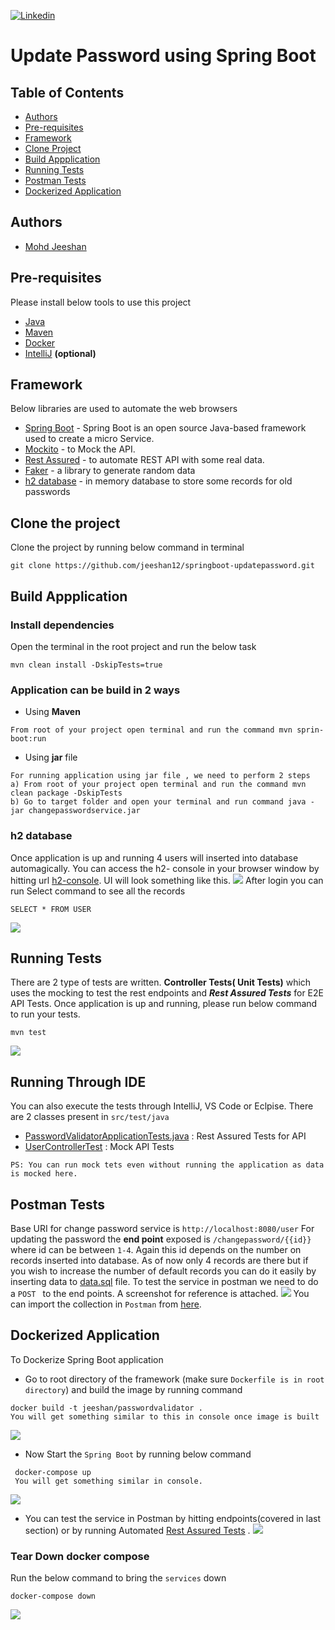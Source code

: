 [![Linkedin](https://img.shields.io/badge/LinkedIn-0077B5?style=for-the-badge&logo=linkedin&logoColor=white)](https://www.linkedin.com/in/mohdjeeshan)

# Update Password using Spring Boot

## Table of Contents

- [Authors](#authors)
- [Pre-requisites](#pre-requisites)
- [Framework](#framework)
- [Clone Project](#clone-project)
- [Build Appplication](#build-project)
- [Running Tests](#running-tests)
- [Postman Tests](#postman-tests)
- [Dockerized Application](#dockerized-application)

## Authors
* [Mohd Jeeshan](https://github.com/jeeshan12)

## Pre-requisites
Please install below tools to use this project

* [Java](https://www.java.com/en/download/)
* [Maven](https://maven.apache.org/download.cgi)
* [Docker](https://www.docker.com/)
* [IntelliJ](https://www.jetbrains.com/idea/download/) **(optional)**

## Framework
Below libraries are used to automate the web browsers
* [Spring Boot](https://testng.org/doc/) - Spring Boot is an open source Java-based framework used to create a micro Service.
* [Mockito](https://site.mockito.org/) - to Mock the API.
* [Rest Assured](https://github.com/bonigarcia/webdrivermanager) - to automate REST API with some real data.
* [Faker](https://github.com/DiUS/java-faker) - a library to generate random data
* [h2 database](https://www.h2database.com/html/main.html) - in memory database to store some records for old passwords


## Clone the project
Clone the project by running below command in terminal
```
git clone https://github.com/jeeshan12/springboot-updatepassword.git
```

## Build Appplication
### Install dependencies
Open the terminal in the root project and run the below task
```
mvn clean install -DskipTests=true
```
### Application can be build in 2 ways
* Using **Maven**
```
From root of your project open terminal and run the command mvn sprin-boot:run
```
* Using **jar** file
```
For running application using jar file , we need to perform 2 steps
a) From root of your project open terminal and run the command mvn clean package -DskipTests
b) Go to target folder and open your terminal and run command java -jar changepasswordservice.jar
```

### h2 database
Once application is up and running 4 users will inserted into database automagically. You can access the h2- console in your browser window by hitting url [h2-console](http://localhost:8080/console/h2-console). UI will look something like this.
![](https://github.com/jeeshan12/springboot-updatepassword/blob/main/screenshots/DBConsole.png)
After login you can run Select command to see all the records
```
SELECT * FROM USER
```
![](https://github.com/jeeshan12/springboot-updatepassword/blob/main/screenshots/DBRecords.png)
## Running Tests
There are 2 type of tests are written. **Controller Tests( Unit Tests)** which uses the mocking to test the rest endpoints and ***Rest Assured Tests*** for E2E API Tests.
Once application is up and running, please run below command to run your tests.
```
mvn test
```
![](https://github.com/jeeshan12/springboot-updatepassword/blob/main/screenshots/mocktests.png)
## Running Through IDE
You can also execute the tests through IntelliJ, VS Code or Eclpise.
There are 2 classes present in `src/test/java`
* [PasswordValidatorApplicationTests.java](https://github.com/jeeshan12/springboot-updatepassword/blob/main/src/test/java/com/password/PasswordValidatorApplicationTests.java)  : Rest Assured Tests for API
* [UserControllerTest](https://github.com/jeeshan12/springboot-updatepassword/tree/main/src/test/java/com/password/controller/UserControllerTest) : Mock API Tests

```
PS: You can run mock tets even without running the application as data is mocked here.
```

## Postman Tests
Base URI for change password service is `http://localhost:8080/user`
For updating the password the **end point** exposed is `/changepassword/{{id}}` where id can be between `1-4`. Again this id depends on the number on records inserted into database. As of now only 4 records are there but if you wish to increase the number of default records you can do it easily by inserting data to  [data.sql](https://github.com/jeeshan12/springboot-updatepassword/blob/main/src/main/resources/data.sql) file.
To test the service in postman we need to do a `POST ` to the end points. A screenshot for reference is attached.
![](https://github.com/jeeshan12/springboot-updatepassword/blob/main/screenshots/postman_post.png)
You can import the collection in `Postman` from [here](https://github.com/jeeshan12/springboot-updatepassword/tree/main/postmancollection).

## Dockerized Application

To Dockerize Spring Boot application
* Go to root directory of the framework (make sure `Dockerfile is in root directory`) and build the image by running command
```
docker build -t jeeshan/passwordvalidator . 
You will get something similar to this in console once image is built
```
![](https://github.com/jeeshan12/springboot-updatepassword/blob/main/screenshots/dockerbuild.png)
* Now Start the `Spring Boot` by running below command
```
 docker-compose up 
 You will get something similar in console. 
```
![](https://github.com/jeeshan12/springboot-updatepassword/blob/main/screenshots/dockercomposeup.png)
* You can test the service in Postman by hitting endpoints(covered in last section) or by running Automated [Rest Assured Tests](https://github.com/jeeshan12/springboot-updatepassword/blob/main/src/test/java/com/password/PasswordValidatorApplicationTests.java) .
![](https://github.com/jeeshan12/springboot-updatepassword/blob/main/screenshots/restassuredtests.png)

### Tear Down docker compose

Run the below command to bring the `services` down
```
docker-compose down
```
![](https://github.com/jeeshan12/springboot-updatepassword/blob/main/screenshots/dopckercomposedown.png)

